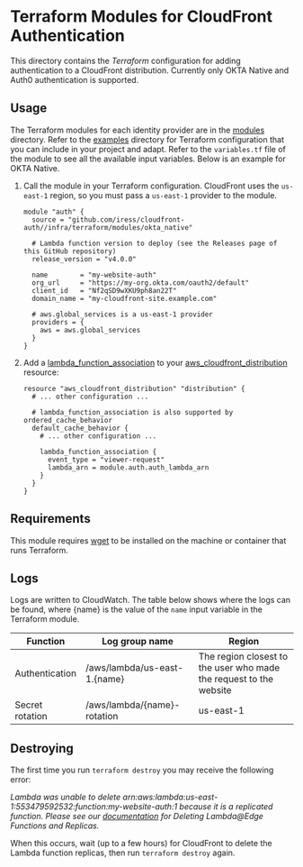 # Terraform Modules for CloudFront Authentication

This directory contains the _Terraform_ configuration for adding authentication to a CloudFront distribution. Currently only OKTA Native and Auth0 authentication is supported.

## Usage

The Terraform modules for each identity provider are in the [modules](./modules) directory. Refer to the [examples](./examples) directory for Terraform configuration that you can include in your project and adapt. Refer to the `variables.tf` file of the module to see all the available input variables. Below is an example for OKTA Native.

1. Call the module in your Terraform configuration. CloudFront uses the `us-east-1` region, so you must pass a `us-east-1` provider to the module.

    ```hcl
    module "auth" {
      source = "github.com/iress/cloudfront-auth//infra/terraform/modules/okta_native"

      # Lambda function version to deploy (see the Releases page of this GitHub repository)
      release_version = "v4.0.0"

      name        = "my-website-auth"
      org_url     = "https://my-org.okta.com/oauth2/default"
      client_id   = "Nf2qSD9wXKU9ph8an22T"
      domain_name = "my-cloudfront-site.example.com"

      # aws.global_services is a us-east-1 provider
      providers = {
        aws = aws.global_services
      }
    }
    ```

1. Add a [lambda_function_association](https://www.terraform.io/docs/providers/aws/r/cloudfront_distribution.html#lambda_function_association) to your [aws_cloudfront_distribution](https://www.terraform.io/docs/providers/aws/r/cloudfront_distribution.html) resource:

    ```hcl
    resource "aws_cloudfront_distribution" "distribution" {
      # ... other configuration ...

      # lambda_function_association is also supported by ordered_cache_behavior
      default_cache_behavior {
        # ... other configuration ...

        lambda_function_association {
          event_type = "viewer-request"
          lambda_arn = module.auth.auth_lambda_arn
        }
      }
    }
    ```

## Requirements

This module requires [wget](https://www.gnu.org/software/wget/) to be installed on the machine or container that runs Terraform.

## Logs

Logs are written to CloudWatch. The table below shows where the logs can be found, where {name} is the value of the `name` input variable in the Terraform module.

| Function | Log group name | Region |
|----------|----------------|--------|
| Authentication  | /aws/lambda/us-east-1.{name} | The region closest to the user who made the request to the website
| Secret rotation | /aws/lambda/{name}-rotation | us-east-1

## Destroying

The first time you run `terraform destroy` you may receive the following error:

*Lambda was unable to delete arn:aws:lambda:us-east-1:553479592532:function:my-website-auth:1 because it is a replicated function. Please see our [documentation](https://docs.aws.amazon.com/AmazonCloudFront/latest/DeveloperGuide/lambda-edge-delete-replicas.html) for Deleting Lambda@Edge Functions and Replicas.*

When this occurs, wait (up to a few hours) for CloudFront to delete the Lambda function replicas, then run `terraform destroy` again.
